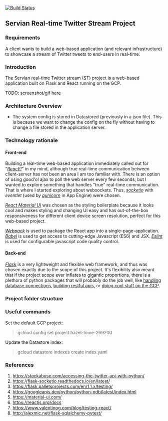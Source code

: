 [![Build Status](https://travis-ci.com/scourgetheone/servian-twitter.svg?token=Xfdvmn4bpqfYznjNk9P6&branch=master)](https://travis-ci.org/scourgetheone/servian-twitter)

## Servian Real-time Twitter Stream Project

### Requirements
A client wants to build a web-based application (and relevant infrastructure) to showcase a stream of Twitter tweets to end-users in real-time.

### Introduction
The Servian real-time Twitter stream (ST) project is a web-based application built on Flask and React running on the GCP.

TODO: screenshot/gif here

### Architecture Overview

- The system config is stored in Datastored (previously in a json file). This is because we want to change the config on the fly
without having to change a file stored in the application server.

### Technology rationale
#### Front-end
Building a real-time web-based application immediately called out for "[_React!!_](https://reactjs.org/docs/getting-started.html)" in my mind, although true real-time communication between client-server has not been an area I am too familiar with. There is an option of using good'ol ajax to poll the web server every few seconds, but I wanted to explore something that handles "true" real-time communication. That is where I started exploring about websockets. Thus, [_socketio_](https://flask-socketio.readthedocs.io/en/latest/) with _eventlet_ (used by [_gunicorn_](https://gunicorn.org/) in App Engine) were chosen.

[_React Material UI_](https://material-ui.com/) was chosen as the styling boilerplate because it looks cool and makes styling and changing UI easy and has out-of-the-box responsiveness for different client device screen resolution, perfect for this web-based project.

[_Webpack_](https://webpack.js.org/) is used to package the React app into a single-page-application. [_Babel_](https://babeljs.io/) is used to get access to cutting-edge Javascript (ES6) and JSX. [_Eslint_](https://eslint.org/) is used for configurable javascript code quality control.

#### Back-end
[_Flask_](http://flask.palletsprojects.com/en/) is a very lightweight and flexible web framework, and thus was chosen exactly due to the scope of this project. It's flexibility also meant that if the project scope ever inflates to gigantic proportions, there is a plethora of python packages that will probably do the job well, like [handling database connections](https://www.sqlalchemy.org/), [building restful apis](https://flask-restful.readthedocs.io/en/latest/), or [doing cool stuff on the GCP](https://github.com/googleapis/google-api-python-client).

### Project folder structure

### Useful commands

Set the default GCP project:
> gcloud config set project hazel-tome-269200

Update the Datastore index:
> gcloud datastore indexes create index.yaml

### References

1. https://stackabuse.com/accessing-the-twitter-api-with-python/
2. https://flask-socketio.readthedocs.io/en/latest/
3. https://flask.palletsprojects.com/en/1.1.x/testing/
4. https://googleapis.dev/python/python-ndb/latest/index.html
5. https://material-ui.com/
6. https://reactjs.org/docs
7. https://www.valentinog.com/blog/testing-react/
8. http://alexmic.net/flask-sqlalchemy-pytest/
